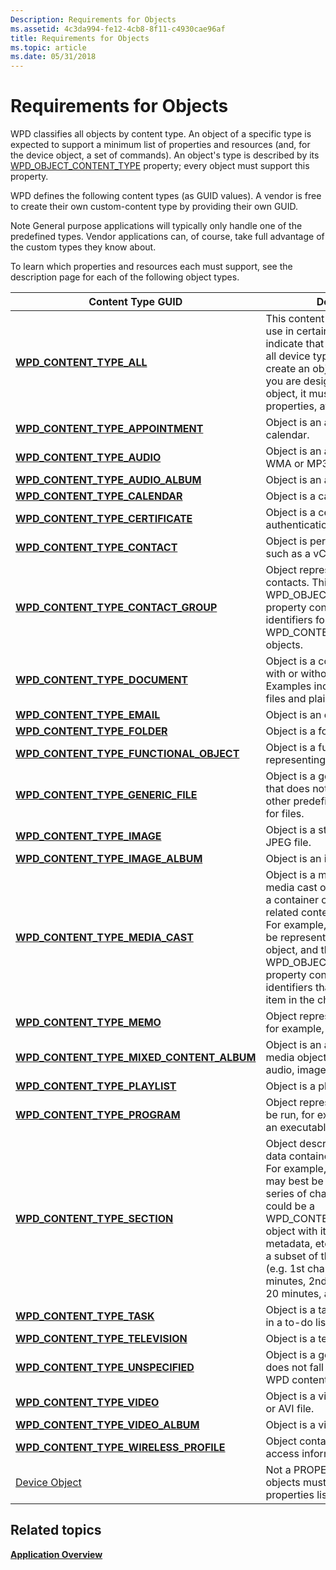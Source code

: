 ```yaml
---
Description: Requirements for Objects
ms.assetid: 4c3da994-fe12-4cb8-8f11-c4930cae96af
title: Requirements for Objects
ms.topic: article
ms.date: 05/31/2018
---
```


# Requirements for Objects

WPD classifies all objects by content type. An object of a specific type is expected to support a minimum list of properties and resources (and, for the device object, a set of commands). An object's type is described by its [WPD\_OBJECT\_CONTENT\_TYPE](https://docs.microsoft.com/previous-versions/windows/hardware/drivers/ff597893(v=vs.85)) property; every object must support this property.

WPD defines the following content types (as GUID values). A vendor is free to create their own custom-content type by providing their own GUID.

Note General purpose applications will typically only handle one of the predefined types. Vendor applications can, of course, take full advantage of the custom types they know about.

To learn which properties and resources each must support, see the description page for each of the following object types.



| Content Type GUID                                                                         | Description                                                                                                                                                                                                                                                                                                                                                                                      |
|-------------------------------------------------------------------------------------------|--------------------------------------------------------------------------------------------------------------------------------------------------------------------------------------------------------------------------------------------------------------------------------------------------------------------------------------------------------------------------------------------------|
| [**WPD\_CONTENT\_TYPE\_ALL**](wpd-content-type-all.md)                                   | This content type is only valid to use in certain query methods to indicate that you are interested in all device types; you cannot create an object of this type.If you are designing a custom object, it must support these properties, at minimum.<br/>                                                                                                                                 |
| [**WPD\_CONTENT\_TYPE\_APPOINTMENT**](wpd-content-type-appointment.md)                   | Object is an appointment in a calendar.                                                                                                                                                                                                                                                                                                                                                          |
| [**WPD\_CONTENT\_TYPE\_AUDIO**](wpd-content-type-audio.md)                               | Object is an audio file, such as a WMA or MP3 file.                                                                                                                                                                                                                                                                                                                                              |
| [**WPD\_CONTENT\_TYPE\_AUDIO\_ALBUM**](wpd-content-type-audio-album.md)                  | Object is an audio album.                                                                                                                                                                                                                                                                                                                                                                        |
| [**WPD\_CONTENT\_TYPE\_CALENDAR**](wpd-content-type-calendar.md)                         | Object is a calendar.                                                                                                                                                                                                                                                                                                                                                                            |
| [**WPD\_CONTENT\_TYPE\_CERTIFICATE**](wpd-content-type-certificate.md)                   | Object is a certificate used for authentication.                                                                                                                                                                                                                                                                                                                                                 |
| [**WPD\_CONTENT\_TYPE\_CONTACT**](wpd-content-type-contact.md)                           | Object is personal contact data, such as a vCard file.                                                                                                                                                                                                                                                                                                                                           |
| [**WPD\_CONTENT\_TYPE\_CONTACT\_GROUP**](wpd-content-type-contact-group.md)              | Object represents a group of contacts. This object's WPD\_OBJECT\_REFERENCES property contains a list of object identifiers for various WPD\_CONTENT\_TYPE\_CONTACT objects.                                                                                                                                                                                                                     |
| [**WPD\_CONTENT\_TYPE\_DOCUMENT**](wpd-content-type-document.md)                         | Object is a container for text, with or without formatting. Examples include Microsoft Word files and plain text files.                                                                                                                                                                                                                                                                          |
| [**WPD\_CONTENT\_TYPE\_EMAIL**](wpd-content-type-email.md)                               | Object is an e-mail.                                                                                                                                                                                                                                                                                                                                                                             |
| [**WPD\_CONTENT\_TYPE\_FOLDER**](wpd-content-type-folder.md)                             | Object is a folder.                                                                                                                                                                                                                                                                                                                                                                              |
| [**WPD\_CONTENT\_TYPE\_FUNCTIONAL\_OBJECT**](wpd-content-type-functional-object.md)      | Object is a functional object, representing device functionality.                                                                                                                                                                                                                                                                                                                                |
| [**WPD\_CONTENT\_TYPE\_GENERIC\_FILE**](wpd-content-type-generic-file.md)                | Object is a generic, physical file that does not fall into any of hte other predefined content types for files.                                                                                                                                                                                                                                                                                  |
| [**WPD\_CONTENT\_TYPE\_IMAGE**](wpd-content-type-image.md)                               | Object is a still image, such as a JPEG file.                                                                                                                                                                                                                                                                                                                                                    |
| [**WPD\_CONTENT\_TYPE\_IMAGE\_ALBUM**](wpd-content-type-image-album.md)                  | Object is an image album.                                                                                                                                                                                                                                                                                                                                                                        |
| [**WPD\_CONTENT\_TYPE\_MEDIA\_CAST**](wpd-content-type-memo.md)                          | Object is a media cast object. A media cast object can represent a container object that groups related content published online. For example, an RSS channel can be represented as a media cast object, and this object's WPD\_OBJECT\_REFERENCES property contains a list of object identifiers that represent each item in the channel.                                                       |
| [**WPD\_CONTENT\_TYPE\_MEMO**](wpd-content-type-memo.md)                                 | Object represents memo data, for example, a text note.                                                                                                                                                                                                                                                                                                                                           |
| [**WPD\_CONTENT\_TYPE\_MIXED\_CONTENT\_ALBUM**](wpd-content-type-mixed-content-album.md) | Object is an album of mixed media objects for example, audio, image, and video files.                                                                                                                                                                                                                                                                                                            |
| [**WPD\_CONTENT\_TYPE\_PLAYLIST**](wpd-content-type-playlist.md)                         | Object is a playlist.                                                                                                                                                                                                                                                                                                                                                                            |
| [**WPD\_CONTENT\_TYPE\_PROGRAM**](wpd-content-type-program.md)                           | Object represents a file that can be run, for example, a script or an executable.                                                                                                                                                                                                                                                                                                                |
| [**WPD\_CONTENT\_TYPE\_SECTION**](wpd-content-type-section.md)                           | Object describes a section of data contained in another object. For example, a large audio file may best be described by a series of chapters. Each chapter could be a WPD\_CONTENT\_TYPE\_SECTION object with its own chapter art, metadata, etc, and whose data is a subset of the large audio file (e.g. 1st chapter is the first 10 minutes, 2nd chapter is the next 20 minutes, and so on). |
| [**WPD\_CONTENT\_TYPE\_TASK**](wpd-content-type-task.md)                                 | Object is a task, such as an item in a to-do list.                                                                                                                                                                                                                                                                                                                                               |
| [**WPD\_CONTENT\_TYPE\_TELEVISION**](wpd-content-type-television.md)                     | Object is a television recording.                                                                                                                                                                                                                                                                                                                                                                |
| [**WPD\_CONTENT\_TYPE\_UNSPECIFIED**](wpd-content-type-unspecified.md)                   | Object is a generic object that does not fall into the predefined WPD content types.                                                                                                                                                                                                                                                                                                             |
| [**WPD\_CONTENT\_TYPE\_VIDEO**](wpd-content-type-video.md)                               | Object is a video, such as a WMV or AVI file.                                                                                                                                                                                                                                                                                                                                                    |
| [**WPD\_CONTENT\_TYPE\_VIDEO\_ALBUM**](wpd-content-type-video-album.md)                  | Object is a video album.                                                                                                                                                                                                                                                                                                                                                                         |
| [**WPD\_CONTENT\_TYPE\_WIRELESS\_PROFILE**](wpd-content-type-wireless-profile.md)        | Object contains wireless network access information.                                                                                                                                                                                                                                                                                                                                             |
| [Device Object](device-object.md)                                                        | Not a PROPERTYKEY, but all objects must support the properties listed in this section.                                                                                                                                                                                                                                                                                                           |



 

## Related topics

<dl> <dt>

[**Application Overview**](application-overview.md)
</dt> </dl>

 

 




